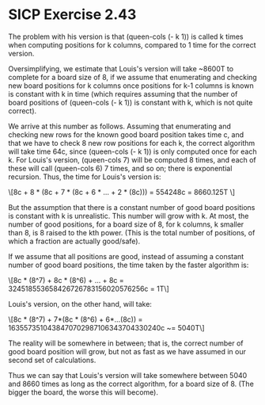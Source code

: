 # SICP Exercise 2.43

The problem with his version is that (queen-cols (- k 1)) is called k times when computing positions for k columns, compared to 1 time for the correct version.

Oversimplifying, we estimate that Louis's version will take ~8600T to complete for a board size of 8, if we assume that enumerating and checking new board positions for k columns once positions for k-1 columns is known is constant with k in time (which requires assuming that the number of board positions of (queen-cols (- k 1)) is constant with k, which is not quite correct).

We arrive at this number as follows. Assuming that enumerating and checking new rows for the known good board position takes time c, and that we have to check 8 new row positions for each k, the correct algorithm will take time 64c, since (queen-cols (- k 1)) is only computed once for each k. For Louis's version, (queen-cols 7) will be computed 8 times, and each of these will call (queen-cols 6) 7 times, and so on; there is exponential recursion. Thus, the time for Louis's version is:

\\[8c + 8 * (8c + 7 * (8c + 6 * ... + 2 * (8c))) = 554248c = 8660.125T \\]

But the assumption that there is a constant number of good board positions is constant with k is unrealistic. This number will grow with k. At most, the number of good positions, for a board size of 8, for k columns, k smaller than 8, is 8 raised to the kth power. (This is the total number of positions, of which a fraction are actually good/safe).

If we assume that all positions are good, instead of assuming a constant number of good board positions, the time taken by the faster algorithm is:

\\[8c * (8^7) + 8c * (8^6) + ... + 8c = 324518553658426726783156020576256c = 1T\\]

Louis's version, on the other hand, will take:

\\[8c * (8^7) + 7*(8c * (8^6) + 6*...(8c)) = 1635573510438470702987106343704330240c ~= 5040T\\]

The reality will be somewhere in between; that is, the correct number of good board position will grow, but not as fast as we have assumed in our second set of calculations.

Thus we can say that Louis's version will take somewhere between 5040 and 8660 times as long as the correct algorithm, for a board size of 8. (The bigger the board, the worse this will become).

